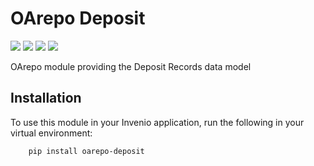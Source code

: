 # OArepo Deposit

[![](https://img.shields.io/github/license/oarepo/oarepo-deposit.svg)](https://github.com/oarepo/oarepo-deposit/blob/master/LICENSE)
[![](https://img.shields.io/travis/oarepo/oarepo-deposit.svg)](https://travis-ci.org/oarepo/oarepo-deposit)
[![](https://img.shields.io/coveralls/oarepo/oarepo-deposit.svg)](https://coveralls.io/r/oarepo/oarepo-deposit)
[![](https://img.shields.io/pypi/v/oarepo-deposit.svg)](https://pypi.org/pypi/oarepo-deposit)

OArepo module providing the Deposit Records data model

## Installation

To use this module in your Invenio application, run the following in your virtual environment:
```console
    pip install oarepo-deposit
```
